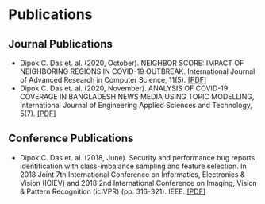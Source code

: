 <h1>Publications</h1>
  <h2>Journal Publications</h2>
  <ul>
      <li> Dipok C. Das et. al. (2020, October). NEIGHBOR SCORE: IMPACT OF NEIGHBORING REGIONS IN COVID-19 OUTBREAK. International Journal of Advanced Research in Computer Science, 11(5). <a href="http://www.ijarcs.info/index.php/Ijarcs/article/download/6649/5365">[PDF]</a></li>
      <li> Dipok C. Das et. al. (2020, November). ANALYSIS OF COVID-19 COVERAGE IN BANGLADESH NEWS MEDIA USING TOPIC MODELLING, International Journal of Engineering Applied Sciences and Technology, 5(7). <a href="http://ijeast.com/papers/27-34,Tesma507,IJEAST.pdf">[PDF]</a></li>
  </ul>
  <h2> Conference Publications </h2>
  <ul>
      <li>Dipok C. Das et. al. (2018, June). Security and performance bug reports identification with class-imbalance sampling and feature selection. In 2018 Joint 7th International Conference on Informatics, Electronics & Vision (ICIEV) and 2018 2nd International Conference on Imaging, Vision & Pattern Recognition (icIVPR) (pp. 316-321). IEEE. <a href="#">[PDF]</a></li>
  </ul>
